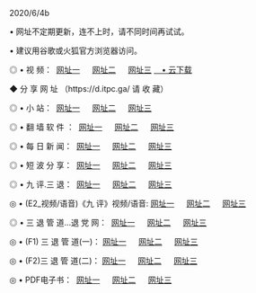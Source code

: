 <p>2020/6/4b
<p>• 网址不定期更新，连不上时，请不同时间再试试。
<p>• 建议用谷歌或火狐官方浏览器访问。
<p>◎ • 视 频： 
<a href="http://hzb.lexmarktr.com/" target="_blank">网址一</a> 　 
<a href="http://hry.lexmarktr.com/" target="_blank">网址二</a> 　 
<a href="http://hwx.lexmarktr.com/b.html" target="_blank">网址三</a>
<a href="https://yadi.sk/d/d0sUeAOpal3njw" target="_wblank">　• 云下载 </a></p>
<p>◆ 分 享 网 址 （https://d.itpc.ga/ 请 收 藏） </p>

<p>◎ • 小 站：  
<a href="http://hzb.lexmarktr.com/f.html" target="_blank">网址一</a> 　 
<a href="http://hry.lexmarktr.com/h.html" target="_blank">网址二</a> 　 
<a href="http://hwx.lexmarktr.com/k/" target="_blank">网址三</a></p>
<p>◎ • 翻 墙 软 件 ：  
<a href="http://hzb.lexmarktr.com/ff/" target="_blank">网址一</a> 　 
<a href="http://hry.lexmarktr.com/s/read/a1_nd.html" target="_blank">网址二</a> 　 
<a href="http://hwx.lexmarktr.com/ff/index.html" target="_blank">网址三</a></p>
<p>◎ • 每 日 新 闻：  
<a href="http://hzb.lexmarktr.com/day/" target="_blank">网址一</a> 　 
<a href="http://hry.lexmarktr.com/day/" target="_blank">网址二</a> 　 
<a href="http://hwx.lexmarktr.com/day/index.html" target="_blank">网址三</a></p>
<p>◎ • 短 波 分 享：  
<a href="http://hzb.lexmarktr.com/h/" target="_blank">网址一</a> 　 
<a href="http://hry.lexmarktr.com/h/" target="_blank">网址二</a> 　 
<a href="http://hwx.lexmarktr.com/h/index.html" target="_blank">网址三</a></p>
<p>◎ • 九 评.三 退：  
<a href="http://hzb.lexmarktr.com/t/" target="_blank">网址一</a> 　 
<a href="http://hry.lexmarktr.com/v2/index.html" target="_blank">网址二</a> 　 
<a href="http://hwx.lexmarktr.com/tt/index.html" target="_blank">网址三</a> 　</p>
<p>◎ • (E2_视频/语音)《九 评》视频/语音: 
<a href="http://hzb.lexmarktr.com/7738.html" target="_blank">网址一</a> 　 
<a href="http://hry.lexmarktr.com/7614.html" target="_blank">网址二</a> 　 
<a href="http://hwx.lexmarktr.com/7633.html" target="_blank">网址三</a></p>
<p>◎ • 三 退 管 道...退 党 网：  
<a href="http://hzb.lexmarktr.com/go/td1.html" target="_blank">网址一</a> 　 
<a href="http://hry.lexmarktr.com/go/td2.html" target="_blank">网址二</a> 　 
<a href="http://hwx.lexmarktr.com/go/td3.html" target="_blank">网址三</a></p>
<p>◎ • (F1) 三 退 管 道(一)： 
<a href="http://hzb.lexmarktr.com/dd/" target="_blank">网址一</a> 　 
<a href="http://hry.lexmarktr.com/s/read/a1_tdx.html" target="_blank">网址二</a> 　 
<a href="http://hwx.lexmarktr.com/dd/" target="_blank">网址三</a></p>
<p>◎ • (F2)三 退 管 道(二)： 
<a href="http://hwx.lexmarktr.com/d/" target="_blank">网址一</a> 　 
<a href="http://hzb.lexmarktr.com/d/index.html" target="_blank">网址二</a> 　 
<a href="http://hry.lexmarktr.com/d/" target="_blank">网址三</a></p>
<p>◎ • PDF电子书：  
<a href="http://hzb.lexmarktr.com/p/" target="_blank">网址一</a> 　 
<a href="http://hry.lexmarktr.com/p/index.html" target="_blank">网址二</a> 　 
<a href="http://hwx.lexmarktr.com/p/" target="_blank">网址三</a></p>
